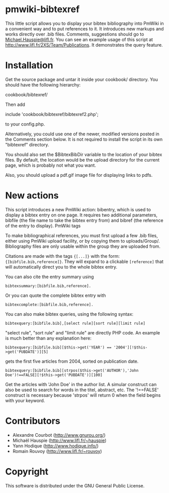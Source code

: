 pmwiki-bibtexref
================

This little script allows you to display your bibtex bibliography into PmWiki
in a convenient way and to put references to it. It introduces new markups and
works directly over .bib files.  Comments, suggestions should go to
Michael.Hauspie@lifl.fr.  You can see an example usage of this script at
http://www.lifl.fr/2XS/Team/Publications. It demonstrates the query feature.


Installation
============

Get the source package and untar it inside your cookbook/ directory. You
should have the following hierarchy:

  cookbook/bibtexref/

Then add

  include 'cookbook/bibtexref/bibtexref2.php';

to your config.php.


Alternatively, you could use one of the newer, modified versions posted in the
Comments section below. It is not required to install the script in its own
"bibtexref" directory.

You should also set the $BibtexBibDir variable to the location of your bibtex
files. By default, the location would be the upload directory for the current
page, which is probably not what you want.

Also, you should upload a pdf.gif image file for displaying links to pdfs.

New actions
===========

This script introduces a new PmWiki action: bibentry, which is used to display
a bibtex entry on one page. It requires two additional parameters, bibfile (the
file name to take the bibtex entry from) and bibref (the reference of the entry
to display).  PmWiki tags

To make bibliographical references, you must first upload a few .bib files,
either using PmWiki upload facility, or by copying them to
uploads/Group/. Bibliography files are only usable within the group they are
uploaded from.

Citations are made with the tags `{[...]}` with the form:
`{[bibfile.bib,reference]}`. They will expand to a clickable `[reference]` that
will automatically direct you to the whole bibtex entry.

You can also cite the entry summary using

    bibtexsummary:[bibfile.bib,reference].

Or you can quote the complete bibtex entry with

    bibtexcomplete:[bibfile.bib,reference].

You can also make bibtex queries, using the following syntax:

    bibtexquery:[bibfile.bib],[select rule][sort rule][limit rule]

"select rule", "sort rule" and "limit rule" are directly PHP code. An example
is much better than any explanation here:
  
    bibtexquery:[bibfile.bib][$this->get('YEAR') == '2004'][!$this->get('PUBDATE')][5]

gets the first five articles from 2004, sorted on publication date.
  
    bibtexquery:[bibfile.bib][strpos($this->get('AUTHOR'),'John Doe')!==FALSE][!$this->get('PUBDATE')][100]  

Get the articles with 'John Doe' in the author list. A simular construct can
also be used to search for words in the titel, abstract, etc. The '!==FALSE'
construct is necessary because 'strpos' will return 0 when the field begins
with your keyword.  

Contributors
============

* Alexandre Courbot (http://www.gnurou.org/)
* Michaël Hauspie (http://www.lifl.fr/~hauspie)
* Yann Hodique (http://www.hodique.info/)
* Romain Rouvoy (http://www.lifl.fr/~rouvoy)

Copyright
=========
This software is distributed under the GNU General Public License.
